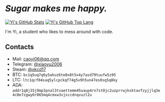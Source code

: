 # *Sugar makes me happy.*

[![Yi's GitHub Stats](https://github-readme-stats.vercel.app/api?username=xiaoyu2006&count_private=true&show_icons=true)](https://github.com/xiaoyu2006)
[![Yi's GitHub Top Lang](https://github-readme-stats.vercel.app/api/top-langs/?username=xiaoyu2006&hide=html,css,javascript&layout=compact)](https://github.com/xiaoyu2006)

I'm Yi, a student who likes to mess around with code.

## Contacts
 - Mail: [caoyi06@qq.com](mailto:caoyi06@qq.com)
 - Telegram: [@xiaoyu2006](https://t.me/xiaoyu2006)
 - Steam: [@xkcd17](https://steamcommunity.com/id/xiaoyu2006/)
 - BTC: `bc1q5uq7q6y5ahuz6te0x8t5x4y7asd79tuufw5z95`
 - LTC: `ltc1qcf04saq5ylcpckqf74g5v9h5un47es0sq5q8ky`
 - ADA: `addr1q8j35j9mp3pnal3tvaettemm45uaup4rn7st0jc2uzprrwjksktavfzyjjlq3e4c0e7zgwy6r065mq4cmxw3vjsccdnqvuzl2u`
